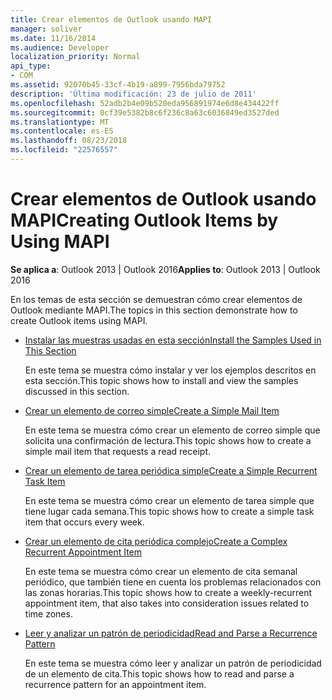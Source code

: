 ```yaml
---
title: Crear elementos de Outlook usando MAPI
manager: soliver
ms.date: 11/16/2014
ms.audience: Developer
localization_priority: Normal
api_type:
- COM
ms.assetid: 92070b45-33cf-4b19-a899-7956bda79752
description: 'Última modificación: 23 de julio de 2011'
ms.openlocfilehash: 52adb2b4e09b520eda956891974e6d8e434422ff
ms.sourcegitcommit: 0cf39e5382b8c6f236c8a63c6036849ed3527ded
ms.translationtype: MT
ms.contentlocale: es-ES
ms.lasthandoff: 08/23/2018
ms.locfileid: "22576557"
---
```

# <a name="creating-outlook-items-by-using-mapi"></a><span data-ttu-id="25ecb-103">Crear elementos de Outlook usando MAPI</span><span class="sxs-lookup"><span data-stu-id="25ecb-103">Creating Outlook Items by Using MAPI</span></span>

  
  
<span data-ttu-id="25ecb-104">**Se aplica a**: Outlook 2013 | Outlook 2016</span><span class="sxs-lookup"><span data-stu-id="25ecb-104">**Applies to**: Outlook 2013 | Outlook 2016</span></span> 
  
<span data-ttu-id="25ecb-105">En los temas de esta sección se demuestran cómo crear elementos de Outlook mediante MAPI.</span><span class="sxs-lookup"><span data-stu-id="25ecb-105">The topics in this section demonstrate how to create Outlook items using MAPI.</span></span>
  
- [<span data-ttu-id="25ecb-106">Instalar las muestras usadas en esta sección</span><span class="sxs-lookup"><span data-stu-id="25ecb-106">Install the Samples Used in This Section</span></span>](how-to-install-the-samples-used-in-this-section.md)
    
    <span data-ttu-id="25ecb-107">En este tema se muestra cómo instalar y ver los ejemplos descritos en esta sección.</span><span class="sxs-lookup"><span data-stu-id="25ecb-107">This topic shows how to install and view the samples discussed in this section.</span></span>
    
- [<span data-ttu-id="25ecb-108">Crear un elemento de correo simple</span><span class="sxs-lookup"><span data-stu-id="25ecb-108">Create a Simple Mail Item</span></span>](how-to-create-a-simple-mail-item.md)
    
    <span data-ttu-id="25ecb-109">En este tema se muestra cómo crear un elemento de correo simple que solicita una confirmación de lectura.</span><span class="sxs-lookup"><span data-stu-id="25ecb-109">This topic shows how to create a simple mail item that requests a read receipt.</span></span>
    
- [<span data-ttu-id="25ecb-110">Crear un elemento de tarea periódica simple</span><span class="sxs-lookup"><span data-stu-id="25ecb-110">Create a Simple Recurrent Task Item</span></span>](how-to-create-a-simple-recurrent-task-item.md)
    
    <span data-ttu-id="25ecb-111">En este tema se muestra cómo crear un elemento de tarea simple que tiene lugar cada semana.</span><span class="sxs-lookup"><span data-stu-id="25ecb-111">This topic shows how to create a simple task item that occurs every week.</span></span>
    
- [<span data-ttu-id="25ecb-112">Crear un elemento de cita periódica complejo</span><span class="sxs-lookup"><span data-stu-id="25ecb-112">Create a Complex Recurrent Appointment Item</span></span>](how-to-create-a-complex-recurrent-appointment-item.md)
    
    <span data-ttu-id="25ecb-113">En este tema se muestra cómo crear un elemento de cita semanal periódico, que también tiene en cuenta los problemas relacionados con las zonas horarias.</span><span class="sxs-lookup"><span data-stu-id="25ecb-113">This topic shows how to create a weekly-recurrent appointment item, that also takes into consideration issues related to time zones.</span></span>
    
- [<span data-ttu-id="25ecb-114">Leer y analizar un patrón de periodicidad</span><span class="sxs-lookup"><span data-stu-id="25ecb-114">Read and Parse a Recurrence Pattern</span></span>](how-to-read-and-parse-a-recurrence-pattern.md)
    
    <span data-ttu-id="25ecb-115">En este tema se muestra cómo leer y analizar un patrón de periodicidad de un elemento de cita.</span><span class="sxs-lookup"><span data-stu-id="25ecb-115">This topic shows how to read and parse a recurrence pattern for an appointment item.</span></span>
    

